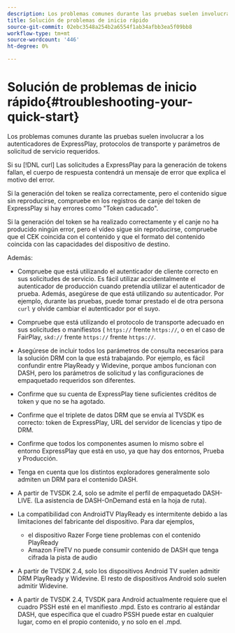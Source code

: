```yaml
---
description: Los problemas comunes durante las pruebas suelen involucrar a los autenticadores de ExpressPlay, protocolos de transporte y parámetros de solicitud de servicio requeridos.
title: Solución de problemas de inicio rápido
source-git-commit: 02ebc3548a254b2a6554f1ab34afbb3ea5f09bb8
workflow-type: tm+mt
source-wordcount: '446'
ht-degree: 0%

---
```


# Solución de problemas de inicio rápido{#troubleshooting-your-quick-start}

Los problemas comunes durante las pruebas suelen involucrar a los autenticadores de ExpressPlay, protocolos de transporte y parámetros de solicitud de servicio requeridos.

Si su [!DNL curl] Las solicitudes a ExpressPlay para la generación de tokens fallan, el cuerpo de respuesta contendrá un mensaje de error que explica el motivo del error.

Si la generación del token se realiza correctamente, pero el contenido sigue sin reproducirse, compruebe en los registros de canje del token de ExpressPlay si hay errores como &quot;Token caducado&quot;.

Si la generación del token se ha realizado correctamente y el canje no ha producido ningún error, pero el vídeo sigue sin reproducirse, compruebe que el CEK coincida con el contenido y que el formato del contenido coincida con las capacidades del dispositivo de destino.

Además:

* Compruebe que está utilizando el autenticador de cliente correcto en sus solicitudes de servicio. Es fácil utilizar accidentalmente el autenticador de producción cuando pretendía utilizar el autenticador de prueba. Además, asegúrese de que está utilizando *su* autenticador. Por ejemplo, durante las pruebas, puede tomar prestado el de otra persona `curl` y olvide cambiar el autenticador por el suyo.

* Compruebe que está utilizando el protocolo de transporte adecuado en sus solicitudes o manifiestos ( `https://` frente `https://`, o en el caso de FairPlay, `skd://` frente `https://` frente `https://`.

* Asegúrese de incluir todos los parámetros de consulta necesarios para la solución DRM con la que está trabajando. Por ejemplo, es fácil confundir entre PlayReady y Widevine, porque ambos funcionan con DASH, pero los parámetros de solicitud y las configuraciones de empaquetado requeridos son diferentes.
* Confirme que su cuenta de ExpressPlay tiene suficientes créditos de token y que no se ha agotado.
* Confirme que el triplete de datos DRM que se envía al TVSDK es correcto: token de ExpressPlay, URL del servidor de licencias y tipo de DRM.
* Confirme que todos los componentes asumen lo mismo sobre el entorno ExpressPlay que está en uso, ya que hay dos entornos, Prueba y Producción.
* Tenga en cuenta que los distintos exploradores generalmente solo admiten un DRM para el contenido DASH.
* A partir de TVSDK 2.4, solo se admite el perfil de empaquetado DASH-LIVE. (La asistencia de DASH-OnDemand está en la hoja de ruta).
* La compatibilidad con AndroidTV PlayReady es intermitente debido a las limitaciones del fabricante del dispositivo. Para dar ejemplos,

   * el dispositivo Razer Forge tiene problemas con el contenido PlayReady
   * Amazon FireTV no puede consumir contenido de DASH que tenga cifrada la pista de audio

* A partir de TVSDK 2.4, solo los dispositivos Android TV suelen admitir DRM PlayReady y Widevine. El resto de dispositivos Android solo suelen admitir Widevine.
* A partir de TVSDK 2.4, TVSDK para Android actualmente requiere que el cuadro PSSH esté en el manifiesto .mpd. Esto es contrario al estándar DASH, que especifica que el cuadro PSSH puede estar en cualquier lugar, como en el propio contenido, y no solo en el .mpd.
